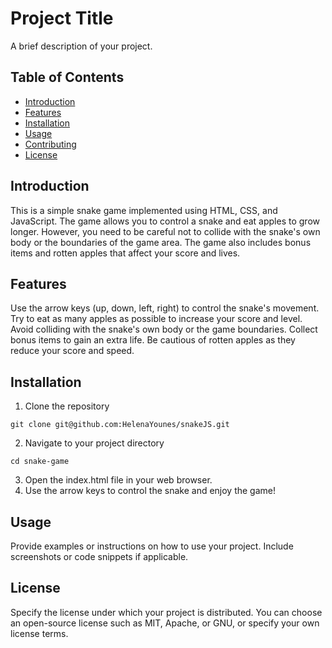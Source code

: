 # Project Title

A brief description of your project.

## Table of Contents

- [Introduction](#introduction)
- [Features](#features)
- [Installation](#installation)
- [Usage](#usage)
- [Contributing](#contributing)
- [License](#license)

## Introduction

This is a simple snake game implemented using HTML, CSS, and JavaScript. The game allows you to control a snake and eat apples to grow longer. However, you need to be careful not to collide with the snake's own body or the boundaries of the game area. The game also includes bonus items and rotten apples that affect your score and lives.

## Features

Use the arrow keys (up, down, left, right) to control the snake's movement.
Try to eat as many apples as possible to increase your score and level.
Avoid colliding with the snake's own body or the game boundaries.
Collect bonus items to gain an extra life.
Be cautious of rotten apples as they reduce your score and speed.

## Installation

1. Clone the repository

```shell
git clone git@github.com:HelenaYounes/snakeJS.git
```

2. Navigate to your project directory

```shell
cd snake-game
```

3. Open the index.html file in your web browser.
4. Use the arrow keys to control the snake and enjoy the game!

## Usage

Provide examples or instructions on how to use your project. Include screenshots or code snippets if applicable.

## License

Specify the license under which your project is distributed. You can choose an open-source license such as MIT, Apache, or GNU, or specify your own license terms.
